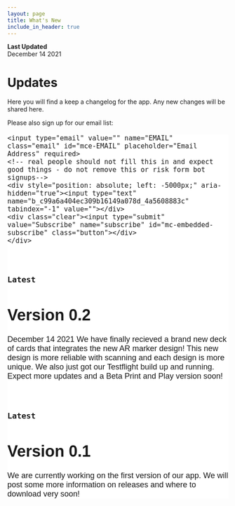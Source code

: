 ```yaml
---
layout: page
title: What's New
include_in_header: true
---
```

**Last Updated**  
December 14 2021

# Updates
Here you will find a keep a changelog for the app. Any new changes will be shared here.

Please also sign up for our email list: 

<!-- Begin Mailchimp Signup Form -->
<link href="//cdn-images.mailchimp.com/embedcode/horizontal-slim-10_7.css" rel="stylesheet" type="text/css">
<style type="text/css">
	#mc_embed_signup{background:#ffffff; clear:left; font:18px Helvetica,Arial,sans-serif; width:100%;}
	#mc_embed_signup  input {
 	   width: 100%;
		}
	#mc_embed_signup .button {
    	background-color: #2F8064;
    	color: #ffffff;
	width : 100%;
	font: 20px;
    	margin: 0 auto;
align: left;
	}

	/* Add your own Mailchimp form style overrides in your site stylesheet or in this style block.
	   We recommend moving this block and the preceding CSS link to the HEAD of your HTML file. */
</style>
<div id="mc_embed_signup">
<form action="https://katzenjammer-games.us1.list-manage.com/subscribe/post?u=c99a6a404ec309b16149a078d&amp;id=4a5608883c" method="post" id="mc-embedded-subscribe-form" name="mc-embedded-subscribe-form" class="validate" target="_blank" novalidate>
    <div id="mc_embed_signup_scroll">
	
	<input type="email" value="" name="EMAIL" class="email" id="mce-EMAIL" placeholder="Email Address" required>
    <!-- real people should not fill this in and expect good things - do not remove this or risk form bot signups-->
    <div style="position: absolute; left: -5000px;" aria-hidden="true"><input type="text" name="b_c99a6a404ec309b16149a078d_4a5608883c" tabindex="-1" value=""></div>
    <div class="clear"><input type="submit" value="Subscribe" name="subscribe" id="mc-embedded-subscribe" class="button"></div>
    </div>
</form>
</div>

<!--End mc_embed_signup-->


<br>

### `Latest`
# **Version 0.2**
December 14 2021
We have finally recieved a brand new deck of cards that integrates the new AR marker design! This new design is more reliable with scanning and each design is more unique. We also just got our Testflight build up and running. Expect more updates and a Beta Print and Play version soon!

<br>

### `Latest`
# **Version 0.1**
We are currently working on the first version of our app. We will post some more information on releases and where to download very soon!

